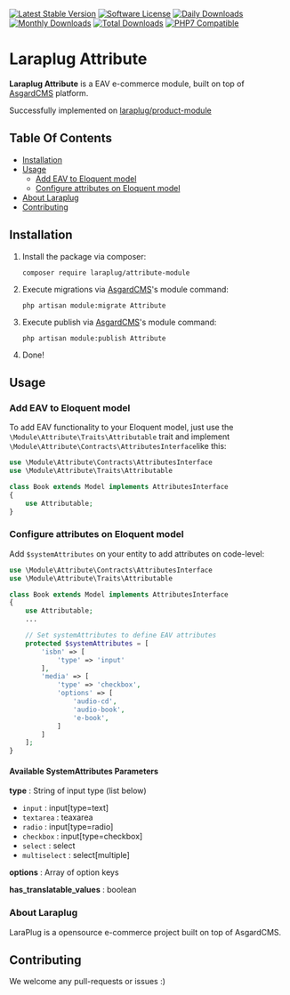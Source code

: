 [![Latest Stable Version](https://poser.pugx.org/laraplug/attribute-module/v/stable.svg?format=flat-square)](https://github.com/laraplug/attribute-module/releases)
[![Software License](https://poser.pugx.org/laraplug/attribute-module/license.svg?format=flat-square)](LICENSE)
[![Daily Downloads](https://poser.pugx.org/laraplug/attribute-module/d/daily.svg?format=flat-square)](https://packagist.org/packages/laraplug/attribute-module)
[![Monthly Downloads](https://poser.pugx.org/laraplug/attribute-module/d/monthly.svg?format=flat-square)](https://packagist.org/packages/laraplug/attribute-module)
[![Total Downloads](https://poser.pugx.org/laraplug/attribute-module/d/total.svg?format=flat-square)](https://packagist.org/packages/laraplug/attribute-module)
[![PHP7 Compatible](https://img.shields.io/badge/php-7-green.svg?style=flat-square)](https://packagist.org/packages/laraplug/attribute-module)

# Laraplug Attribute

**Laraplug Attribute** is a EAV e-commerce module, built on top of [AsgardCMS](https://github.com/AsgardCms/Platform) platform.

Successfully implemented on [laraplug/product-module](https://github.com/laraplug/product-module)

## Table Of Contents

- [Installation](#installation)
- [Usage](#usage)
    - [Add EAV to Eloquent model](#add-eav-to-eloquent-model)
    - [Configure attributes on Eloquent model](#configure-attributes-on-eloquent-model)
- [About Laraplug](#about-laraplug)
- [Contributing](#contributing)

## Installation

1. Install the package via composer:
    ```shell
    composer require laraplug/attribute-module
    ```

2. Execute migrations via [AsgardCMS](https://github.com/AsgardCms/Platform)'s module command:
    ```shell
    php artisan module:migrate Attribute
    ```

3. Execute publish via [AsgardCMS](https://github.com/AsgardCms/Platform)'s module command:
    ```shell
    php artisan module:publish Attribute
    ```

4. Done!


## Usage

### Add EAV to Eloquent model

To add EAV functionality to your Eloquent model, just use the `\Module\Attribute\Traits\Attributable` trait and implement `\Module\Attribute\Contracts\AttributesInterface`like this:

```php
use \Module\Attribute\Contracts\AttributesInterface
use \Module\Attribute\Traits\Attributable

class Book extends Model implements AttributesInterface
{
    use Attributable;
}
```

### Configure attributes on Eloquent model

Add `$systemAttributes` on your entity to add attributes on code-level:

```php
use \Module\Attribute\Contracts\AttributesInterface
use \Module\Attribute\Traits\Attributable

class Book extends Model implements AttributesInterface
{
    use Attributable;
    ...

    // Set systemAttributes to define EAV attributes
    protected $systemAttributes = [
        'isbn' => [
            'type' => 'input'
        ],
        'media' => [
            'type' => 'checkbox',
            'options' => [
                'audio-cd',
                'audio-book',
                'e-book',
            ]
        ]
    ];
}
```

#### Available SystemAttributes Parameters

**type** : String of input type (list below)
 - `input` : input[type=text]
 - `textarea` : teaxarea
 - `radio` : input[type=radio]
 - `checkbox` : input[type=checkbox]
 - `select` : select
 - `multiselect` : select[multiple]

**options** : Array of option keys

**has_translatable_values** : boolean

### About Laraplug

LaraPlug is a opensource e-commerce project built on top of AsgardCMS.


## Contributing

We welcome any pull-requests or issues :)
